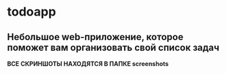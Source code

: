 # todoapp
## Небольшое web-приложение, которое поможет вам организовать свой список задач
**ВСЕ СКРИНШОТЫ НАХОДЯТСЯ В ПАПКЕ screenshots**
